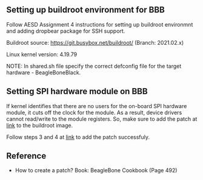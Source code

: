 ## Setting up buildroot environment for BBB

Follow AESD Assignment 4 instructions for setting up buildroot environmnt and adding dropbear package for SSH support.

Buildroot source: https://git.busybox.net/buildroot/ (Branch: 2021.02.x)

Linux kernel version: 4.19.79

NOTE: In shared.sh file specify the correct defconfig file for the target hardware - BeagleBoneBlack.

## Setting SPI hardware module on BBB

If kernel identifies that there are no users for the on-board SPI hardware module, it cuts off the clock for the module. As a result, device drivers cannot read/write to the module registers. So, make sure to add the patch at [link](https://github.com/cu-ecen-aeld/final-project-SundarKrishnakumar/blob/master/base_external/patches/linux/spi_no_idle.patch) to the buildroot image.

Follow steps 3 and 4 at [link](https://github.com/cu-ecen-aeld/buildroot-assignments-base/wiki/Beagle-Bone-Black-Devicetree-Hardware-Support) to add the patch successfuly.

## Reference

 - How to create a patch? 
    Book:  BeagleBone Cookbook (Page 492)





